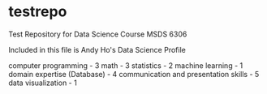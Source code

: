 # testrepo
Test Repository for Data Science Course MSDS 6306

Included in this file is Andy Ho's Data Science Profile

computer programming - 3
math - 3
statistics - 2
machine learning - 1
domain expertise (Database) - 4 
communication and presentation skills - 5
data visualization - 1
